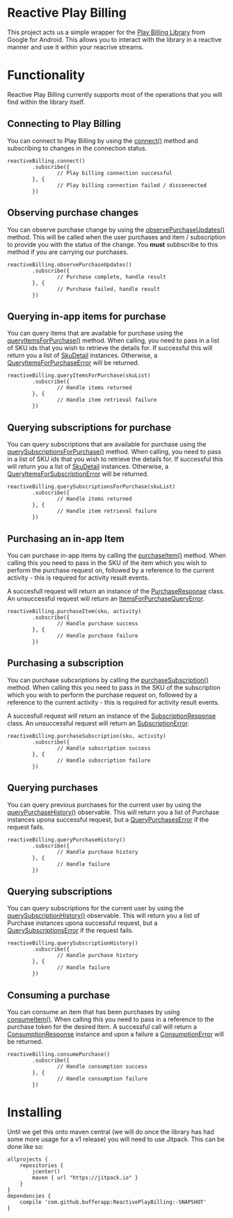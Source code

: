# Reactive Play Billing

This project acts us a simple wrapper for the [Play Billing Library](https://developer.android.com/google/play/billing/billing_library.html) from Google for Android. This allows you to interact with the library in a reactive manner and use it within your reacrive streams.

# Functionality

Reactive Play Billing currently supports most of the operations that you will find within the library itself.

## Connecting to Play Billing

You can connect to Play Billing by using the [connect()](https://github.com/bufferapp/ReactivePlayBilling/blob/master/lib/src/main/java/org/buffer/android/reactiveplaybilling/RxBilling.kt#L26) method and subscribing to changes in the connection status.

    reactiveBilling.connect()
            .subscribe({
                    // Play billing connection successful
            }, {
                    // Play billing connection failed / disconnected
            })

## Observing purchase changes

You can observe purchase change by using the [observePurchaseUpdates()](https://github.com/bufferapp/ReactivePlayBilling/blob/master/lib/src/main/java/org/buffer/android/reactiveplaybilling/RxBilling.kt#L45) method. This will be called when the user purchases and item / subscription to provide you with the status of the change. You **must** subbscribe to this method if you are carrying our purchases.

    reactiveBilling.observePurchaseUpdates()
            .subscribe({
                    // Purchase complete, handle result
            }, {
                    // Purchase failed, handle result
            })

## Querying in-app items for purchase

You can query items that are available for purchase using the [queryItemsForPurchase()](https://github.com/bufferapp/ReactivePlayBilling/blob/master/lib/src/main/java/org/buffer/android/reactiveplaybilling/RxBilling.kt#L49) method. When calling, you need to pass in a list of SKU ids that you wish to retrieve the details for. If successful this will return you a list of [SkuDetail](https://developer.android.com/reference/com/android/billingclient/api/SkuDetails.html) instances. Otherwise, a [QueryItemsForPurchaseError](https://github.com/bufferapp/ReactivePlayBilling/blob/master/lib/src/main/java/org/buffer/android/reactiveplaybilling/model/ItemsForPurchaseResponse.kt) will be returned.

    reactiveBilling.queryItemsForPurchase(skuList)
            .subscribe({
                    // Handle items returned
            }, {
                    // Handle item retrieval failure
            })
            
## Querying subscriptions for purchase

You can query subscriptions that are available for purchase using the [querySubscriptionsForPurchase()](https://github.com/bufferapp/ReactivePlayBilling/blob/master/lib/src/main/java/org/buffer/android/reactiveplaybilling/RxBilling.kt#L63) method. When calling, you need to pass in a list of SKU ids that you wish to retrieve the details for. If successful this will return you a list of [SkuDetail](https://developer.android.com/reference/com/android/billingclient/api/SkuDetails.html) instances. Otherwise, a [QueryItemsForSubscriptionError](https://github.com/bufferapp/ReactivePlayBilling/blob/master/lib/src/main/java/org/buffer/android/reactiveplaybilling/model/ItemsForSubscriptionQueryError.kt) will be returned.

    reactiveBilling.querySubscriptionsForPurchase(skuList)
            .subscribe({
                    // Handle items returned
            }, {
                    // Handle item retrieval failure
            })
            
## Purchasing an in-app Item

You can purchase in-app items by calling the [purchaseItem()](https://github.com/bufferapp/ReactivePlayBilling/blob/master/lib/src/main/java/org/buffer/android/reactiveplaybilling/RxBilling.kt#L78) method. When calling this you need to pass in the SKU of the item which you wish to perform the purchase request on, followed by a reference to the current activity - this is required for activity result events.

A succesfull request will return an instance of the [PurchaseResponse](https://github.com/bufferapp/ReactivePlayBilling/blob/master/lib/src/main/java/org/buffer/android/reactiveplaybilling/model/PurchaseResponse.kt) class. An unsuccessful request will return an [ItemsForPurchaseQueryError](https://github.com/bufferapp/ReactivePlayBilling/blob/master/lib/src/main/java/org/buffer/android/reactiveplaybilling/model/ItemsForPurchaseResponse.kt).

    reactiveBilling.purchaseItem(sku, activity)
            .subscribe({
                    // Handle purchase success
            }, {
                    // Handle purchase failure
            })
            
            
## Purchasing a subscription

You can purchase subcsriptions by calling the [purchaseSubscription()](https://github.com/bufferapp/ReactivePlayBilling/blob/master/lib/src/main/java/org/buffer/android/reactiveplaybilling/RxBilling.kt#L132) method. When calling this you need to pass in the SKU of the subscription which you wish to perform the purchase request on, followed by a reference to the current activity - this is required for activity result events.

A succesfull request will return an instance of the [SubscriptionResponse](https://github.com/bufferapp/ReactivePlayBilling/blob/master/lib/src/main/java/org/buffer/android/reactiveplaybilling/model/SubscriptionResponse.kt) class. An unsuccessful request will return an [SubscriptionError](https://github.com/bufferapp/ReactivePlayBilling/blob/master/lib/src/main/java/org/buffer/android/reactiveplaybilling/model/SubscriptionError.kt).

    reactiveBilling.purchaseSubscription(sku, activity)
            .subscribe({
                    // Handle subscription success
            }, {
                    // Handle subscription failure
            })
            
## Querying purchases

You can query previous purchases for the current user by using the [queryPurchaseHistory()](https://github.com/bufferapp/ReactivePlayBilling/blob/master/lib/src/main/java/org/buffer/android/reactiveplaybilling/ReactivePlayBilling.kt#L92) observable. This will return you a list of Purchase instances upona successful request, but a [QueryPurchasesError](https://github.com/bufferapp/ReactivePlayBilling/blob/master/lib/src/main/java/org/buffer/android/reactiveplaybilling/model/QueryPurchasesResponse.kt) if the request fails.

    reactiveBilling.queryPurchaseHistory()
            .subscribe({
                    // Handle purchase history
            }, {
                    // Handle failure
            })
            
## Querying subscriptions

You can query subscriptions for the current user by using the [querySubscriptionHistory()](https://github.com/bufferapp/ReactivePlayBilling/blob/master/lib/src/main/java/org/buffer/android/reactiveplaybilling/ReactivePlayBilling.kt#L104) observable. This will return you a list of Purchase instances upona successful request, but a [QuerySubscriptionsError](https://github.com/bufferapp/ReactivePlayBilling/blob/master/lib/src/main/java/org/buffer/android/reactiveplaybilling/model/QuerySubscriptionsError.kt) if the request fails.

    reactiveBilling.querySubscriptionHistory()
            .subscribe({
                    // Handle purchase history
            }, {
                    // Handle failure
            })
            
 ## Consuming a purchase

You can consume an item that has been purchases by using [consumeItem()](https://github.com/bufferapp/ReactivePlayBilling/blob/master/lib/src/main/java/org/buffer/android/reactiveplaybilling/ReactivePlayBilling.kt#L118). When calling this you need to pass in a reference to the purchase token for the desired item. A successful call will return a [ConsumptionResponse](https://github.com/bufferapp/ReactivePlayBilling/blob/master/lib/src/main/java/org/buffer/android/reactiveplaybilling/model/ConsumptionResponse.kt) instance and upon a failure a [ConsumptionError](https://github.com/bufferapp/ReactivePlayBilling/blob/master/lib/src/main/java/org/buffer/android/reactiveplaybilling/model/ConsumptionError.kt) will be returned.

    reactiveBilling.consumePurchase()
            .subscribe({
                    // Handle consumption success
            }, {
                    // Handle consumption failure
            })

 # Installing
 
 Until we get this onto maven central (we will do once the library has had some more usage for a v1 release) you will need to use Jitpack. This can be done like so:
 
    allprojects {
        repositories {
            jcenter()
            maven { url "https://jitpack.io" }
        }
    }
    dependencies {
        compile 'com.github.bufferapp:ReactivePlayBilling:-SNAPSHOT'
    }

